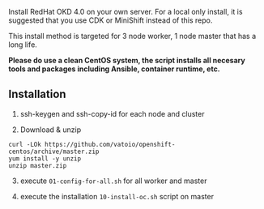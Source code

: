 Install RedHat OKD 4.0 on your own server.  For a local only install, it is suggested that you use CDK or MiniShift instead of this repo.

This install method is targeted for 3 node worker, 1 node master that has a long life.

**Please do use a clean CentOS system, the script installs all necesary tools and packages including Ansible, container runtime, etc.**

## Installation

1. ssh-keygen and ssh-copy-id for each node and cluster

3. Download & unzip

```
curl -LOk https://github.com/vatoio/openshift-centos/archive/master.zip
yum install -y unzip
unzip master.zip
```

3. execute `01-config-for-all.sh` for all worker and master

4. execute the installation `10-install-oc.sh` script on master